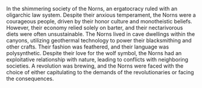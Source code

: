 In the shimmering society of the Norns, an ergatocracy ruled with an oligarchic law system. Despite their anxious temperament, the Norns were a courageous people, driven by their honor culture and monotheistic beliefs. However, their economy relied solely on barter, and their nectarivorous diets were often unsustainable. The Norns lived in cave dwellings within the canyons, utilizing geothermal technology to power their blacksmithing and other crafts. Their fashion was feathered, and their language was polysynthetic. Despite their love for the wolf symbol, the Norns had an exploitative relationship with nature, leading to conflicts with neighboring societies. A revolution was brewing, and the Norns were faced with the choice of either capitulating to the demands of the revolutionaries or facing the consequences.